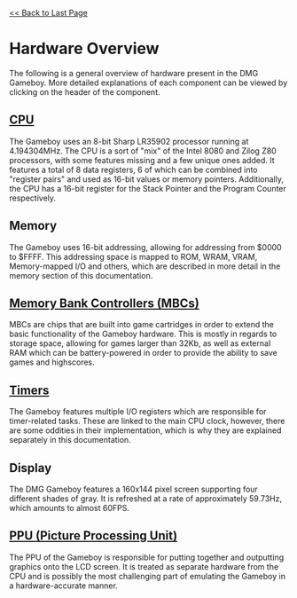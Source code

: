 [<< Back to Last Page](../)

# Hardware Overview

The following is a general overview of hardware present in the DMG Gameboy. More detailed explanations of each component can be viewed by clicking on the header of the component.

## [CPU](../cpu)

The Gameboy uses an 8-bit Sharp LR35902 processor running at 4.194304MHz. The CPU is a sort of "mix" of the Intel 8080 and Zilog Z80 processors, with some features missing and a few unique ones added. It features a total of 8 data registers, 6 of which can be combined into "register pairs" and used as 16-bit values or memory pointers. Additionally, the CPU has a 16-bit register for the Stack Pointer and the Program Counter respectively.

## Memory

The Gameboy uses 16-bit addressing, allowing for addressing from $0000 to $FFFF. This addressing space is mapped to ROM, WRAM, VRAM, Memory-mapped I/O and others, which are described in more detail in the memory section of this documentation.

## [Memory Bank Controllers (MBCs)](../mbcs)

MBCs are chips that are built into game cartridges in order to extend the basic functionality of the Gameboy hardware. This is mostly in regards to storage space, allowing for games larger than 32Kb, as well as external RAM which can be battery-powered in order to provide the ability to save games and highscores.

## [Timers](../timers)

The Gameboy features multiple I/O registers which are responsible for timer-related tasks. These are linked to the main CPU clock, however, there are some oddities in their implementation, which is why they are explained separately in this documentation.

## Display

The DMG Gameboy features a 160x144 pixel screen supporting four different shades of gray. It is refreshed at a rate of approximately 59.73Hz, which amounts to almost 60FPS.

## [PPU (Picture Processing Unit)](../ppu)

The PPU of the Gameboy is responsible for putting together and outputting graphics onto the LCD screen. It is treated as separate hardware from the CPU and is possibly the most challenging part of emulating the Gameboy in a hardware-accurate manner.
